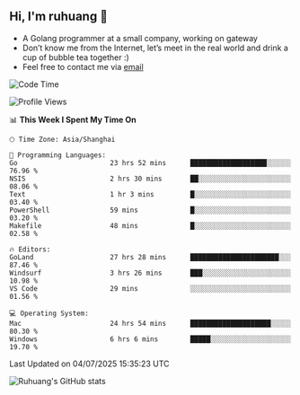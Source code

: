 ## Hi, I'm ruhuang 👋

- A Golang programmer at a small company, working on gateway
- Don’t know me from the Internet, let’s meet in the real world and drink a cup of bubble tea together :)
- Feel free to contact me via [email](mailto:ruhuang2001@gmail.com)
<!--START_SECTION:waka-->
![Code Time](http://img.shields.io/badge/Code%20Time-643%20hrs%2019%20mins-blue)

![Profile Views](http://img.shields.io/badge/Profile%20Views-0-blue)

📊 **This Week I Spent My Time On** 

```text
🕑︎ Time Zone: Asia/Shanghai

💬 Programming Languages: 
Go                       23 hrs 52 mins      ███████████████████░░░░░░   76.96 % 
NSIS                     2 hrs 30 mins       ██░░░░░░░░░░░░░░░░░░░░░░░   08.06 % 
Text                     1 hr 3 mins         █░░░░░░░░░░░░░░░░░░░░░░░░   03.40 % 
PowerShell               59 mins             █░░░░░░░░░░░░░░░░░░░░░░░░   03.20 % 
Makefile                 48 mins             █░░░░░░░░░░░░░░░░░░░░░░░░   02.58 % 

🔥 Editors: 
GoLand                   27 hrs 28 mins      ██████████████████████░░░   87.46 % 
Windsurf                 3 hrs 26 mins       ███░░░░░░░░░░░░░░░░░░░░░░   10.98 % 
VS Code                  29 mins             ░░░░░░░░░░░░░░░░░░░░░░░░░   01.56 % 

💻 Operating System: 
Mac                      24 hrs 54 mins      ████████████████████░░░░░   80.30 % 
Windows                  6 hrs 6 mins        █████░░░░░░░░░░░░░░░░░░░░   19.70 % 
```


 Last Updated on 04/07/2025 15:35:23 UTC
<!--END_SECTION:waka-->

![Ruhuang's GitHub stats](https://github-readme-stats.vercel.app/api?username=ruhuang2001&count_private=true&hide_title=true&show_icons=true&theme=vue)

